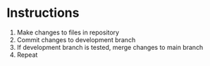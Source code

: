 # Instructions

1. Make changes to files in repository
2. Commit changes to development branch
3. If development branch is tested, merge changes to main branch
4. Repeat
